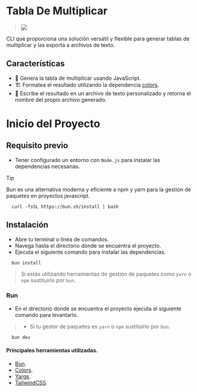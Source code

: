 # Tabla De Multiplicar

> <img src="https://img.shields.io/badge/Node-brightgreen?style=flat&logo=nodedotjs&logoColor=%20%23ffffff&labelColor=%2387CF3E&color=%2387CF3E" />

CLI que proporciona una solución versátil y flexible para generar tablas de multiplicar
y las exporta a archivos de texto.

## Características

- 💫 Genera la tabla de multiplicar usando JavaScript.
- 🏗️ Formatea el resultado utilizando la dependencia [colors](https://www.npmjs.com/package/colors).
- 🔁 Escribe el resultado en un archivo de texto personalizado y retorna el nombre del propio archivo generado.

# Inicio del Proyecto

## Requisito previo

- Tener configurado un entorno con `Node.js` para instalar las dependencias necesarias.

> [!TIP]
> Bun es una alternativa moderna y eficiente a npm y yarn para la gestión de paquetes en proyectos javascript.
>
> ```shell
>   curl -fsSL https://bun.sh/install | bash
> ```

## Instalación

- Abre tu terminal o línea de comandos.
- Navega hasta el directorio donde se encuentra el proyecto.
- Ejecuta el siguiente comando para instalar las dependencias.

```shell
  bun install
```

> Si estás utilizando herramientas de gestión de paquetes como `yarn` o `npm` sustituirlo por `bun`.

### Run

- En el directorio donde se encuentra el proyecto ejecuta el siguiente comando para levantarlo.

> - Si tu gestor de paquetes es `yarn` o `npm` sustituirlo por `bun`.

```shell
  bun dev
```

#### Principales herramientas utilizadas.

- [Bun](https://bun.sh/docs/cli/install).
- [Colors](https://es.vitejs.dev/guide/).
- [Yargs](https://es.vitejs.dev/guide/).
- [TailwindCSS](https://tailwindcss.com/docs/installation).

